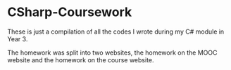 # CSharp-Coursework
These is just a compilation of all the codes I wrote during my C# module in Year 3. 

The homework was split into two websites, the homework on the MOOC website and the homework on the course website.
